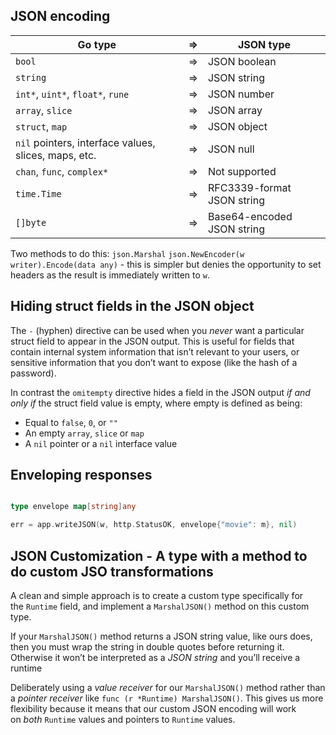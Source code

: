 ## JSON encoding
<table>
<thead>
<tr>
<th>Go type</th>
<th>⇒</th>
<th>JSON type</th>
</tr>
</thead>

<tbody>
<tr>
<td><code>bool</code></td>
<td>⇒</td>
<td>JSON boolean</td>
</tr>

<tr>
<td><code>string</code></td>
<td>⇒</td>
<td>JSON string</td>
</tr>

<tr>
<td><code>int*</code>, <code>uint*</code>, <code>float*</code>, <code>rune</code></td>
<td>⇒</td>
<td>JSON number</td>
</tr>

<tr>
<td><code>array</code>, <code>slice</code></td>
<td>⇒</td>
<td>JSON array</td>
</tr>

<tr>
<td><code>struct</code>, <code>map</code></td>
<td>⇒</td>
<td>JSON object</td>
</tr>

<tr>
<td><code>nil</code> pointers, interface values, slices, maps, etc.</td>
<td>⇒</td>
<td>JSON null</td>
</tr>

<tr>
<td><code>chan</code>, <code>func</code>, <code>complex*</code></td>
<td>⇒</td>
<td>Not supported</td>
</tr>

<tr>
<td><code>time.Time</code></td>
<td>⇒</td>
<td>RFC3339-format JSON string</td>
</tr>

<tr>
<td><code>[]byte</code></td>
<td>⇒</td>
<td>Base64-encoded JSON string</td>
</tr>
</tbody>
</table>

Two methods to do this:
`json.Marshal`
`json.NewEncoder(w writer).Encode(data any)` - this is simpler but denies the opportunity to set headers as the result is immediately written to `w`.

## Hiding struct fields in the JSON object
The `-` (hyphen) directive can be used when you _never_ want a particular struct field to appear in the JSON output. This is useful for fields that contain internal system information that isn’t relevant to your users, or sensitive information that you don’t want to expose (like the hash of a password).

In contrast the `omitempty` directive hides a field in the JSON output _if and only if_ the struct field value is empty, where empty is defined as being:

- Equal to `false`, `0`, or `""`
- An empty `array`, `slice` or `map`
- A `nil` pointer or a `nil` interface value
## Enveloping responses
``` go

type envelope map[string]any

err = app.writeJSON(w, http.StatusOK, envelope{"movie": m}, nil)

```

## JSON Customization - A type with a method to do custom JSO transformations

A clean and simple approach is to create a custom type specifically for the `Runtime` field, and implement a `MarshalJSON()` method on this custom type.

If your `MarshalJSON()` method returns a JSON string value, like ours does, then you must wrap the string in double quotes before returning it. Otherwise it won’t be interpreted as a _JSON string_ and you’ll receive a runtime

Deliberately using a _value receiver_ for our `MarshalJSON()` method rather than a _pointer receiver_ like `func (r *Runtime) MarshalJSON()`. This gives us more flexibility because it means that our custom JSON encoding will work on _both_ `Runtime` values and pointers to `Runtime` values.